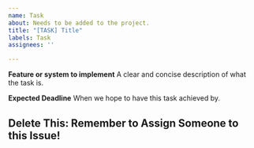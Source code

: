 ```yaml
---
name: Task
about: Needs to be added to the project.
title: "[TASK] Title"
labels: Task
assignees: ''

---
```


**Feature or system to implement**
A clear and concise description of what the task is.

**Expected Deadline**
When we hope to have this task achieved by.

## Delete This: Remember to Assign Someone to this Issue!

